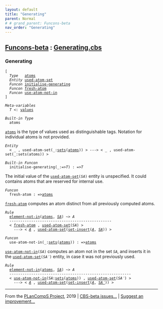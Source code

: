 ```yaml
---
layout: default
title: "Generating"
parent: Normal
# # grand_parent: Funcons-beta
nav_order: "Generating"
---
```


[Funcons-beta] : [Generating.cbs]
-----------------------------

### Generating

<div class="highlighter-rouge"><pre class="highlight"><code>[
  <i class="keyword">Type</i>   <span class="name"><a href="#Name_atoms">atoms</a></span>
  <i class="keyword">Entity</i> <span class="name"><a href="#Name_used-atom-set">used-atom-set</a></span>
  <i class="keyword">Funcon</i> <span class="name"><a href="#Name_initialise-generating">initialise-generating</a></span>
  <i class="keyword">Funcon</i> <span class="name"><a href="#Name_fresh-atom">fresh-atom</a></span>
  <i class="keyword">Funcon</i> <span class="name"><a href="#Name_use-atom-not-in">use-atom-not-in</a></span>
]</code></pre></div>



<div class="highlighter-rouge"><pre class="highlight"><code><i class="keyword">Meta-variables</i>
  <span id="PartVariable_T"><i class="var">T</i></span> <: <span class="name"><a href="../../../Values/Value-Types/index.html#Name_values">values</a></span></code></pre></div>



<div class="highlighter-rouge"><pre class="highlight"><code><i class="keyword">Built-in</i> <i class="keyword">Type</i>
  <span class="name"><span id="Name_atoms">atoms</span></span></code></pre></div>

  <code><span class="name"><a href="#Name_atoms">atoms</a></span></code> is the type of values used as distinguishable tags.
  Notation for individual atoms is not provided.



<div class="highlighter-rouge"><pre class="highlight"><code><i class="keyword">Entity</i>
  < _ , <span class="ent-name"><span id="Name_used-atom-set">used-atom-set</span></span>(_:<span class="name"><a href="../../../Values/Composite/Sets/index.html#Name_sets">sets</a></span>(<span class="name"><a href="#Name_atoms">atoms</a></span>)) > ---> < _ , <span class="ent-name">used-atom-set</span>(_:<span class="name">sets</span>(<span class="name">atoms</span>)) ></code></pre></div>



<div class="highlighter-rouge"><pre class="highlight"><code><i class="keyword">Built-in</i> <i class="keyword">Funcon</i>
  <span class="name"><span id="Name_initialise-generating">initialise-generating</span></span>(_:=><span id="Variable108_T"><i class="var">T</i></span>) : =><span id="Variable123_T"><i class="var">T</i></span></code></pre></div>

  The initial value of the <code><span class="name"><a href="#Name_used-atom-set">used-atom-set</a></span>(<i class="var">SA</i>)</code> entity is unspecified. It could
  contains atoms that are reserved for internal use.



<div class="highlighter-rouge"><pre class="highlight"><code><i class="keyword">Funcon</i>
  <span class="name"><span id="Name_fresh-atom">fresh-atom</span></span> : =><span class="name"><a href="#Name_atoms">atoms</a></span></code></pre></div>

  <code><span class="name"><a href="#Name_fresh-atom">fresh-atom</a></span></code> computes an atom distinct from all previously computed atoms.

<div class="highlighter-rouge"><pre class="highlight"><code><i class="keyword">Rule</i>
  <span class="name"><a href="../../../Values/Composite/Sets/index.html#Name_element-not-in">element-not-in</a></span>(<span class="name"><a href="#Name_atoms">atoms</a></span>, <a href="#Variable211_SA"><i class="var">SA</i></a>) ~> <span id="Variable197_A"><i class="var">A</i></span>
  -----------------------------------------------
  < <span class="name"><a href="#Name_fresh-atom">fresh-atom</a></span> , <span class="ent-name"><a href="#Name_used-atom-set">used-atom-set</a></span>(<span id="Variable211_SA"><i class="var">SA</i></span>) > 
    ---> < <a href="#Variable197_A"><i class="var">A</i></a> , <span class="ent-name"><a href="#Name_used-atom-set">used-atom-set</a></span>(<span class="name"><a href="../../../Values/Composite/Sets/index.html#Name_set-insert">set-insert</a></span>(<a href="#Variable197_A"><i class="var">A</i></a>, <a href="#Variable211_SA"><i class="var">SA</i></a>)) ></code></pre></div>



<div class="highlighter-rouge"><pre class="highlight"><code><i class="keyword">Funcon</i>
  <span class="name"><span id="Name_use-atom-not-in">use-atom-not-in</span></span>(_:<span class="name"><a href="../../../Values/Composite/Sets/index.html#Name_sets">sets</a></span>(<span class="name"><a href="#Name_atoms">atoms</a></span>)) : =><span class="name"><a href="#Name_atoms">atoms</a></span></code></pre></div>

  <code><span class="name"><a href="#Name_use-atom-not-in">use-atom-not-in</a></span>(<i class="var">SA</i>)</code> computes an atom not in the set <code><i class="var">SA</i></code>, and inserts it
  in the <code><span class="name"><a href="#Name_used-atom-set">used-atom-set</a></span>(<i class="var">SA&prime;</i>)</code> entity, in case it was not previously used.

<div class="highlighter-rouge"><pre class="highlight"><code><i class="keyword">Rule</i>
  <span class="name"><a href="../../../Values/Composite/Sets/index.html#Name_element-not-in">element-not-in</a></span>(<span class="name"><a href="#Name_atoms">atoms</a></span>, <a href="#Variable379_SA"><i class="var">SA</i></a>) ~> <span id="Variable367_A"><i class="var">A</i></span>
  --------------------------------------------------------
  < <span class="name"><a href="#Name_use-atom-not-in">use-atom-not-in</a></span>(<span id="Variable379_SA"><i class="var">SA</i></span>:<span class="name"><a href="../../../Values/Composite/Sets/index.html#Name_sets">sets</a></span>(<span class="name"><a href="#Name_atoms">atoms</a></span>)) , <span class="ent-name"><a href="#Name_used-atom-set">used-atom-set</a></span>(<span id="Variable402_SA'"><i class="var">SA&prime;</i></span>) >
    ---> < <a href="#Variable367_A"><i class="var">A</i></a> , <span class="ent-name"><a href="#Name_used-atom-set">used-atom-set</a></span>(<span class="name"><a href="../../../Values/Composite/Sets/index.html#Name_set-insert">set-insert</a></span>(<a href="#Variable367_A"><i class="var">A</i></a>, <a href="#Variable402_SA'"><i class="var">SA&prime;</i></a>)) ></code></pre></div>



____

From the [PLanCompS Project], 2019 | [CBS-beta issues...] | [Suggest an improvement...]

[Generating.cbs]: Generating.cbs 
  "CBS SOURCE FILE"
[Funcons-beta]: /CBS-beta/docs/Funcons-beta
 "FUNCONS-BETA"
[Unstable-Funcons-beta]: /CBS-beta/docs/Unstable-Funcons-beta
  "UNSTABLE-FUNCONS-BETA"
[Languages-beta]: /CBS-beta/docs/Languages-beta
  "LANGUAGES-BETA"
[Unstable-Languages-beta]: /CBS-beta/docs/Unstable-Languages-beta
  "UNSTABLE-LANGUAGES-BETA"
[CBS-beta]:  "CBS-BETA"
[PLanCompS Project]: http://plancomps.org
  "PROGRAMMING LANGUAGE COMPONENTS AND SPECIFICATIONS PROJECT HOME PAGE"
[CBS-beta issues...]: https://github.com/plancomps/plancomps.github.io/issues
  "CBS-BETA ISSUE REPORTS ON GITHUB"
[Suggest an improvement...]: mailto:plancomps@gmail.com?Subject=CBS-beta%20-%20comment&Body=Re%3A%20CBS-beta%20specification%20at%20Computations/Normal/Generating/Generating.cbs%0A%0AComment/Query/Issue/Suggestion%3A%0A%0A%0ASignature%3A%0A 
  "GENERATE AN EMAIL TEMPLATE"
